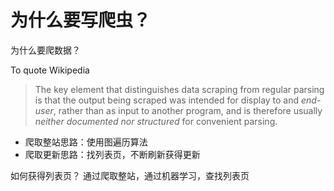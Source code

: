 # 为什么要写爬虫？

<!--
ID: 15a066dc-77be-4b1b-abad-3c5e9c60f008
Status: draft
Date: 2017-05-29T14:24:00
Modified: 2020-05-16T12:08:56
wp_id: 470
-->

为什么要爬数据？

To quote Wikipedia

> The key element that distinguishes data scraping from regular parsing is that the output being scraped was intended for display to and *end-user*, rather than as input to another program, and is therefore usually *neither documented nor structured* for convenient parsing.

* 爬取整站思路：使用图遍历算法
* 爬取更新思路：找列表页，不断刷新获得更新

如何获得列表页？
通过爬取整站，通过机器学习，查找列表页